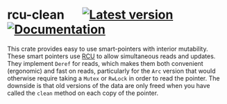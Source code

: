 # rcu-clean &emsp; [![Latest version](https://img.shields.io/crates/v/rcu-clean.svg)](https://crates.io/crates/rcu-clean) [![Documentation](https://docs.rs/rcu-clean/badge.svg)](https://docs.rs/rcu-clean)

This crate provides easy to use smart-pointers with interior
mutability.  These smart pointers use
[RCU](https://en.wikipedia.org/wiki/Read-copy-update) to allow
simultaneous reads and updates.  They implement `Deref` for reads,
which makes them both convenient (ergonomic) and fast on reads,
particularly for the `Arc` version that would otherwise require taking
a `Mutex` or `RwLock` in order to read the pointer.  The downside is
that old versions of the data are only freed when you have called the
`clean` method on each copy of the pointer.
